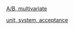 [A/B, multivariate](https://www.optimizely.com/optimization-glossary/multivariate-test-vs-ab-test/)

[unit, system, acceptance](https://www.softwaretestingclass.com/system-testing-what-why-how/)
